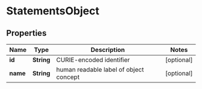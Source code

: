 
# StatementsObject

## Properties
Name | Type | Description | Notes
------------ | ------------- | ------------- | -------------
**id** | **String** | CURIE-encoded identifier  |  [optional]
**name** | **String** | human readable label of object concept |  [optional]



